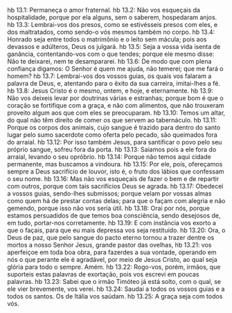 hb 13.1: Permaneça o amor fraternal.
hb 13.2: Não vos esqueçais da hospitalidade, porque por ela alguns, sem o saberem, hospedaram anjos.
hb 13.3: Lembrai-vos dos presos, como se estivésseis presos com eles, e dos maltratados, como sendo-o vós mesmos também no corpo.
hb 13.4: Honrado seja entre todos o matrimônio e o leito sem mácula; pois aos devassos e adúlteros, Deus os julgará.
hb 13.5: Seja a vossa vida isenta de ganância, contentando-vos com o que tendes; porque ele mesmo disse: Não te deixarei, nem te desampararei.
hb 13.6: De modo que com plena confiança digamos: O Senhor é quem me ajuda, não temerei; que me fará o homem?
hb 13.7: Lembrai-vos dos vossos guias, os quais vos falaram a palavra de Deus, e, atentando para o êxito da sua carreira, imitai-lhes a fé.
hb 13.8: Jesus Cristo é o mesmo, ontem, e hoje, e eternamente.
hb 13.9: Não vos deixeis levar por doutrinas várias e estranhas; porque bom é que o coração se fortifique com a graça, e não com alimentos, que não trouxeram proveito algum aos que com eles se preocuparam.
hb 13.10: Temos um altar, do qual não têm direito de comer os que servem ao tabernáculo.
hb 13.11: Porque os corpos dos animais, cujo sangue é trazido para dentro do santo lugar pelo sumo sacerdote como oferta pelo pecado, são queimados fora do arraial.
hb 13.12: Por isso também Jesus, para santificar o povo pelo seu próprio sangue, sofreu fora da porta.
hb 13.13: Saiamos pois a ele fora do arraial, levando o seu opróbrio.
hb 13.14: Porque não temos aqui cidade permanente, mas buscamos a vindoura.
hb 13.15: Por ele, pois, ofereçamos sempre a Deus sacrifício de louvor, isto é, o fruto dos lábios que confessam o seu nome.
hb 13.16: Mas não vos esqueçais de fazer o bem e de repartir com outros, porque com tais sacrifícios Deus se agrada.
hb 13.17: Obedecei a vossos guias, sendo-lhes submissos; porque velam por vossas almas como quem há de prestar contas delas; para que o façam com alegria e não gemendo, porque isso não vos seria útil.
hb 13.18: Orai por nós, porque estamos persuadidos de que temos boa consciência, sendo desejosos de, em tudo, portar-nos corretamente.
hb 13.19: E com instância vos exorto a que o façais, para que eu mais depressa vos seja restituído.
hb 13.20: Ora, o Deus de paz, que pelo sangue do pacto eterno tornou a trazer dentre os mortos a nosso Senhor Jesus, grande pastor das ovelhas,
hb 13.21: vos aperfeiçoe em toda boa obra, para fazerdes a sua vontade, operando em nós o que perante ele é agradável, por meio de Jesus Cristo, ao qual seja glória para todo o sempre. Amém.
hb 13.22: Rogo-vos, porém, irmãos, que suporteis estas palavras de exortação, pois vos escrevi em poucas palavras.
hb 13.23: Sabei que o irmão Timóteo já está solto, com o qual, se ele vier brevemente, vos verei.
hb 13.24: Saudai a todos os vossos guias e a todos os santos. Os de Itália vos saúdam.
hb 13.25: A graça seja com todos vós.
